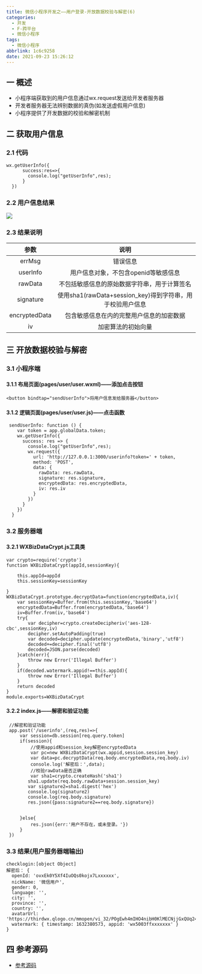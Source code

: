 ```yaml
---
title: 微信小程序开发之——用户登录-开放数据校验与解密(6)
categories:
  - 开发
  - F-跨平台
  - 微信小程序
tags:
  - 微信小程序
abbrlink: 1c6c9258
date: 2021-09-23 15:26:12
---
```

## 一 概述

* 小程序端获取到的用户信息通过wx.request发送给开发者服务器
* 开发者服务器无法辨别数据的真伪(如发送虚假用户信息)
* 小程序提供了开发数据的校验和解密机制

<!--more-->

## 二 获取用户信息

### 2.1 代码

```
wx.getUserInfo({
      success:res=>{
        console.log("getUserInfo",res);
      }
  })
```

### 2.2 用户信息结果
![][1]

### 2.3 结果说明

|     参数      |                           说明                            |
| :-----------: | :-------------------------------------------------------: |
|    errMsg     |                         错误信息                          |
|   userInfo    |           用户信息对象，不包含openid等敏感信息            |
|    rawData    |       不包括敏感信息的原始数据字符串，用于计算签名        |
|   signature   | 使用sha1(rawData+session_key)得到字符串，用于校验用户信息 |
| encryptedData |         包含敏感信息在内的完整用户信息的加密数据          |
|      iv       |                    加密算法的初始向量                     |

## 三 开放数据校验与解密

### 3.1 小程序端

#### 3.1.1 布局页面(pages/user/user.wxml)——添加点击按钮

```
<button bindtap="sendUserInfo">将用户信息发给服务器</button>
```

#### 3.1.2 逻辑页面(pages/user/user.js)——点击函数

```
 sendUserInfo: function () {
    var token = app.globalData.token;
    wx.getUserInfo({
      success: res => {
        console.log("getUserInfo",res);
        wx.request({
          url: 'http://127.0.0.1:3000/userinfo?token=' + token,
          method: 'POST',
          data: {
            rawData: res.rawData,
            signature: res.signature,
            encryptedData: res.encryptedData,
            iv: res.iv
          }
        })
      }
    })
  }
```

### 3.2 服务器端

#### 3.2.1 WXBizDataCrypt.js工具类

```
var crypto=require('crypto')
function WXBizDataCrypt(appId,sessionKey){

    this.appId=appId
    this.sessionKey=sessionKey

}
WXBizDataCrypt.prototype.decryptData=function(encryptedData,iv){
    var sessionKey=Buffer.from(this.sessionKey,'base64')
    encryptedData=Buffer.from(encryptedData,'base64')
    iv=Buffer.from(iv,'base64')
    try{
        var decipher=crypto.createDecipheriv('aes-128-cbc',sessionKey,iv)
        decipher.setAutoPadding(true)
        var decoded=decipher.update(encryptedData,'binary','utf8')
        decoded+=decipher.final('utf8')
        decoded=JSON.parse(decoded)
    }catch(err){
        throw new Error('Illegal Buffer')
    }
    if(decoded.watermark.appid!==this.appId){
        throw new Error('Illegal Buffer')
    }
    return decoded
}
module.exports=WXBizDataCrypt
```

#### 3.2.2 index.js——解密和验证功能

```
 //解密和验证功能
 app.post('/userinfo',(req,res)=>{
     var session=db.session[req.query.token]
     if(session){
         //使用appid和session_key解密encryptedData
         var pc=new WXBizDataCrypt(wx.appid,session.session_key)
         var data=pc.decryptData(req.body.encryptedData,req.body.iv)
         console.log('解密后：',data);
         //校验rawData是否正确
         var sha1=crypto.createHash('sha1')
        sha1.update(req.body.rawData+session.session_key)
        var signature2=sha1.digest('hex')
        console.log(signature2)
        console.log(req.body.signature)
        res.json({pass:signature2==req.body.signature})


     }else{
         res.json({err:'用户不存在，或未登录。'})
     }
 })
```

### 3.3 结果(用户服务器端输出)

```
checklogin:[object Object]
解密后： {
  openId: 'ovxEk0Y5Xf4IuOQs0kojx7Lxxxxxx',
  nickName: '微信用户',
  gender: 0,
  language: '',
  city: '',
  province: '',
  country: '',
  avatarUrl: 'https://thirdwx.qlogo.cn/mmopen/vi_32/POgEwh4mIHO4nibH0KlMECNjjGxQUq24ZEaGT4poC6icRiccVGKSyXwibcPq4BWmiaIGuG1icwxaQX6grC9VemZoJ8rg/132',
  watermark: { timestamp: 1632380573, appid: 'wx5003ffxxxxxxx' }
}
```

## 四 参考源码
* [参考源码](https://download.csdn.net/download/Calvin_zhou/29624664)


[1]:https://cdn.jsdelivr.net/gh/PGzxc/CDN@master/blog-wechat/wechat-user-info-check.png